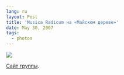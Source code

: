 ```yaml
---
lang: ru
layout: Post
title: 'Musica Radicum на «Майском дереве»'
date: May 30, 2007
tags:
  - photos
---
```


![](http://wow.sapegin.me/3B0s113F1I1Q/Sapegin-Artem-20D-2007-05-27-357-5766.jpg)

[Сайт группы](http://musicaradicum.ru/ "Musica Radicum").
